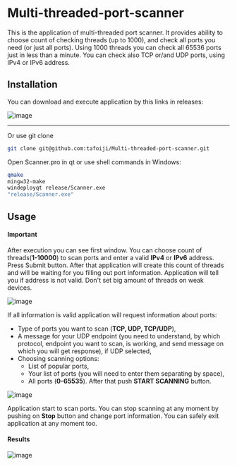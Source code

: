 # Multi-threaded-port-scanner

This is the application of multi-threaded port scanner. It provides ability to choose count of checking threads (up to 1000), and check all ports you need (or just all ports). Using 1000 threads you can check all 65536 ports just in less than a minute. You can check also TCP or/and UDP ports, using IPv4 or IPv6 address.

## Installation
You can download and execute application by this links in releases:

![image](https://github.com/user-attachments/assets/e16c1be4-e52f-4706-bba8-0750d498b612)


*************

Or use git clone 

```bash
git clone git@github.com:tafoiji/Multi-threaded-port-scanner.git
```

Open Scanner.pro in qt or use shell commands in Windows:
```bash
qmake
mingw32-make
windeployqt release/Scanner.exe
"release/Scanner.exe"
```




## Usage

#### Important

After execution you can see first window. You can choose count of threads(**1-10000**) to scan ports and enter a valid **IPv4** or **IPv6** address. Press Submit button. After that application will create this count of threads and will be waiting for you filling out port information. Application will tell you if address is not valid. Don't set big amount of threads on weak devices. 

![image](https://github.com/user-attachments/assets/52ffe0fb-68bc-43b2-88c3-91fe3624fa8f)

If all information is valid application will request information about ports: 
* Type of ports you want to scan (**TCP, UDP, TCP/UDP**),
* A message for your UDP endpoint (you need to understand, by which protocol, endpoint you want to scan, is working, and send message on which you will get response), if UDP selected,
* Choosing scanning options:
  * List of popular ports,
  * Your list of ports (you will need to enter them separating by space),
  * All ports (**0-65535**).
After that push **START SCANNING** button.

![image](https://github.com/user-attachments/assets/68ac4415-8a27-4301-a571-4580ef50dd4c)

Application start to scan ports.
You can stop scanning at any moment by pushing on **Stop** button and change port information. You can safely exit application at any moment too.

#### Results

![image](https://github.com/user-attachments/assets/c4788f1c-91a7-4b0d-9b39-bb0f183b6afc)




